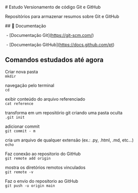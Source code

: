 \# Estudo Versionamento de código Git e GitHub



Repositórios para armazenar resumos sobre Git e GitHub



\## 📙 Documentação



&nbsp;- \[Documentação Git](https://git-scm.com/)

&nbsp;- \[Documentação GitHub](https://docs.github.com/pt)



## Comandos estudados até agora

Criar nova pasta<br>
``
mkdir
``

navegação pelo terminal<br>
``
cd
``

exibir conteúdo do arquivo referenciado<br>
``
cat reference
``

transforma em um repositório git criando uma pasta oculta<br>
``
.git init
``

adicionar commit<br>
``
git commit - m
``


cria um arquivo de qualquer extensão (ex.: .py, .html, .md, etc...)<br>
``
echo
``

Faz conexão ao repositorio do GitHub<br>
``
git remote add origin
``

mostra os diretórios remotos vinculados<br>
``
git remote -v
``

Faz o envio do repositorio ao GitHub<br>
``
git push -u origin main
``




